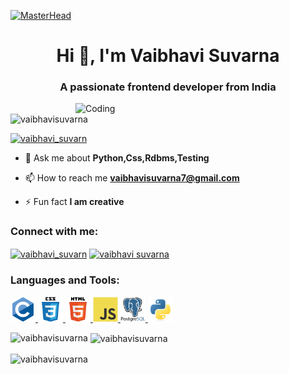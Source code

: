 [![MasterHead](https://i.ibb.co/3hSqvKn/209438619-25091cdf-a126-4e95-a24c-5efdf8057606.gif)](https://VaibhaviSuvarna.io)
<h1 align="center">Hi 👋, I'm Vaibhavi Suvarna</h1>
<h3 align="center">A passionate frontend developer from India</h3>
<img align="right" alt="Coding" width="400" src="https://cdn.dribbble.com/users/4055494/screenshots/15215756/media/d2b66c4ca0192aa26d103448b3d1518b.gif">

<p align="left"> <img src="https://komarev.com/ghpvc/?username=vaibhavisuvarna&label=Profile%20views&color=0e75b6&style=flat" alt="vaibhavisuvarna" /> </p>

<p align="left"> <a href="https://twitter.com/vaibhavi_suvarn" target="blank"><img src="https://img.shields.io/twitter/follow/vaibhavi_suvarn?logo=twitter&style=for-the-badge" alt="vaibhavi_suvarn" /></a> </p>

- 💬 Ask me about **Python,Css,Rdbms,Testing**

- 📫 How to reach me **vaibhavisuvarna7@gmail.com**

- ⚡ Fun fact **I am creative**

<h3 align="left">Connect with me:</h3>
<p align="left">
<a href="https://twitter.com/vaibhavi_suvarn" target="blank"><img align="center" src="https://raw.githubusercontent.com/rahuldkjain/github-profile-readme-generator/master/src/images/icons/Social/twitter.svg" alt="vaibhavi_suvarn" height="30" width="40" /></a>
<a href="https://linkedin.com/in/vaibhavi suvarna" target="blank"><img align="center" src="https://raw.githubusercontent.com/rahuldkjain/github-profile-readme-generator/master/src/images/icons/Social/linked-in-alt.svg" alt="vaibhavi suvarna" height="30" width="40" /></a>
</p>

<h3 align="left">Languages and Tools:</h3>
<p align="left"> <a href="https://www.cprogramming.com/" target="_blank" rel="noreferrer"> <img src="https://raw.githubusercontent.com/devicons/devicon/master/icons/c/c-original.svg" alt="c" width="40" height="40"/> </a> <a href="https://www.w3schools.com/css/" target="_blank" rel="noreferrer"> <img src="https://raw.githubusercontent.com/devicons/devicon/master/icons/css3/css3-original-wordmark.svg" alt="css3" width="40" height="40"/> </a> <a href="https://www.w3.org/html/" target="_blank" rel="noreferrer"> <img src="https://raw.githubusercontent.com/devicons/devicon/master/icons/html5/html5-original-wordmark.svg" alt="html5" width="40" height="40"/> </a> <a href="https://developer.mozilla.org/en-US/docs/Web/JavaScript" target="_blank" rel="noreferrer"> <img src="https://raw.githubusercontent.com/devicons/devicon/master/icons/javascript/javascript-original.svg" alt="javascript" width="40" height="40"/> </a> <a href="https://www.postgresql.org" target="_blank" rel="noreferrer"> <img src="https://raw.githubusercontent.com/devicons/devicon/master/icons/postgresql/postgresql-original-wordmark.svg" alt="postgresql" width="40" height="40"/> </a> <a href="https://www.python.org" target="_blank" rel="noreferrer"> <img src="https://raw.githubusercontent.com/devicons/devicon/master/icons/python/python-original.svg" alt="python" width="40" height="40"/> </a> </p>

<p><img align="left" src="https://github-readme-stats.vercel.app/api/top-langs?username=vaibhavisuvarna&show_icons=true&locale=en&layout=compact" alt="vaibhavisuvarna" /></p>

<p>&nbsp;<img align="center" src="https://github-readme-stats.vercel.app/api?username=vaibhavisuvarna&show_icons=true&locale=en" alt="vaibhavisuvarna" /></p>

<p><img align="center" src="https://github-readme-streak-stats.herokuapp.com/?user=vaibhavisuvarna&" alt="vaibhavisuvarna" /></p>
